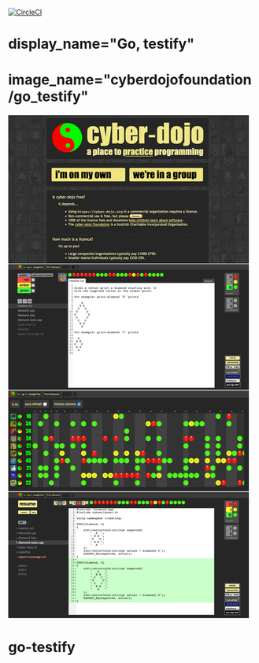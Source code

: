
[![CircleCI](https://circleci.com/gh/cyber-dojo-languages/go-testify.svg?style=svg)](https://circleci.com/gh/cyber-dojo-languages/go-testify)

# display_name="Go, testify"
# image_name="cyberdojofoundation/go_testify"

![cyber-dojo.org home page](https://github.com/cyber-dojo/cyber-dojo/blob/master/shared/home_page_snapshot.png)
# go-testify
